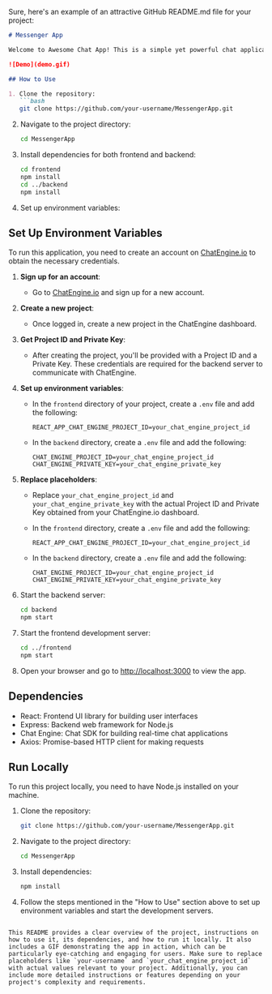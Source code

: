 Sure, here's an example of an attractive GitHub README.md file for your project:

```markdown
# Messenger App

Welcome to Awesome Chat App! This is a simple yet powerful chat application built with React, Express, and Chat Engine, allowing users to easily communicate with each other in real-time.

![Demo](demo.gif)

## How to Use

1. Clone the repository:
   ```bash
   git clone https://github.com/your-username/MessengerApp.git
   ```
   
2. Navigate to the project directory:
   ```bash
   cd MessengerApp
   ```

3. Install dependencies for both frontend and backend:
   ```bash
   cd frontend
   npm install
   cd ../backend
   npm install
   ```

4. Set up environment variables:

## Set Up Environment Variables

To run this application, you need to create an account on [ChatEngine.io](https://www.chatengine.io/) to obtain the necessary credentials.

1. **Sign up for an account**:
   - Go to [ChatEngine.io](https://www.chatengine.io/) and sign up for a new account.

2. **Create a new project**:
   - Once logged in, create a new project in the ChatEngine dashboard.

3. **Get Project ID and Private Key**:
   - After creating the project, you'll be provided with a Project ID and a Private Key. These credentials are required for the backend server to communicate with ChatEngine.

4. **Set up environment variables**:
   - In the `frontend` directory of your project, create a `.env` file and add the following:
     ```
     REACT_APP_CHAT_ENGINE_PROJECT_ID=your_chat_engine_project_id
     ```
   - In the `backend` directory, create a `.env` file and add the following:
     ```
     CHAT_ENGINE_PROJECT_ID=your_chat_engine_project_id
     CHAT_ENGINE_PRIVATE_KEY=your_chat_engine_private_key
     ```

5. **Replace placeholders**:
   - Replace `your_chat_engine_project_id` and `your_chat_engine_private_key` with the actual Project ID and Private Key obtained from your ChatEngine.io dashboard.


   - In the `frontend` directory, create a `.env` file and add the following:
     ```
     REACT_APP_CHAT_ENGINE_PROJECT_ID=your_chat_engine_project_id
     ```
   - In the `backend` directory, create a `.env` file and add the following:
     ```
     CHAT_ENGINE_PROJECT_ID=your_chat_engine_project_id
     CHAT_ENGINE_PRIVATE_KEY=your_chat_engine_private_key
     ```

5. Start the backend server:
   ```bash
   cd backend
   npm start
   ```

6. Start the frontend development server:
   ```bash
   cd ../frontend
   npm start
   ```

7. Open your browser and go to [http://localhost:3000](http://localhost:3000) to view the app.

## Dependencies

- React: Frontend UI library for building user interfaces
- Express: Backend web framework for Node.js
- Chat Engine: Chat SDK for building real-time chat applications
- Axios: Promise-based HTTP client for making requests

## Run Locally

To run this project locally, you need to have Node.js installed on your machine.

1. Clone the repository:
   ```bash
   git clone https://github.com/your-username/MessengerApp.git
   ```
   
2. Navigate to the project directory:
   ```bash
   cd MessengerApp
   ```

3. Install dependencies:
   ```bash
   npm install
   ```

4. Follow the steps mentioned in the "How to Use" section above to set up environment variables and start the development servers.

```

This README provides a clear overview of the project, instructions on how to use it, its dependencies, and how to run it locally. It also includes a GIF demonstrating the app in action, which can be particularly eye-catching and engaging for users. Make sure to replace placeholders like `your-username` and `your_chat_engine_project_id` with actual values relevant to your project. Additionally, you can include more detailed instructions or features depending on your project's complexity and requirements.
